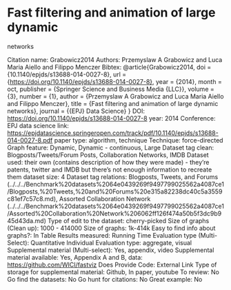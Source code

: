 # Fast filtering and animation of large dynamic
networks

Citation name: Grabowicz2014
Authors: Przemyslaw A Grabowicz and Luca Maria Aiello and Filippo Menczer
Bibtex: @article{Grabowicz2014,
doi = {10.1140/epjds/s13688-014-0027-8},
url = {https://doi.org/10.1140/epjds/s13688-014-0027-8},
year = {2014},
month = oct,
publisher = {Springer Science and Business Media {LLC}},
volume = {3},
number = {1},
author = {Przemyslaw A Grabowicz and Luca Maria Aiello and Filippo Menczer},
title = {Fast filtering and animation of large dynamic networks},
journal = {{EPJ} Data Science}
}
DOI: https://doi.org/10.1140/epjds/s13688-014-0027-8
year: 2014
Conference: EPJ data science
link: https://epjdatascience.springeropen.com/track/pdf/10.1140/epjds/s13688-014-0027-8.pdf
paper type: algorithm, technique
Technique: force-directed
Graph feature: Dynamic, Dynamic - continuous, Large
Dataset tag clean: Blogposts/Tweets/Forum Posts, Collaboration Networks, IMDB
Dataset used: their own (contains description of how they were made) - they’re patents, twitter and IMDB but there’s not enough information to recreate them
dataset size: 4
Dataset tag relations: Blogposts, Tweets, and Forums (../../../Benchmark%20datasets%2064e0439269f9497799025562a4087ce1/Blogposts,%20Tweets,%20and%20Forums%20e315a82238dc40c5a3559c81ef7c57c8.md), Assorted Collaboration Network (../../../Benchmark%20datasets%2064e0439269f9497799025562a4087ce1/Assorted%20Collaboration%20Network%206062ff126f474a50b5f3dc9b945d43da.md)
Type of edit to the dataset: cherry-picked
Size of graphs (Clean up): 1000 - 414000
Size of graphs: 1k-414k
Easy to find info about graphs?: In Table
Results measured: Running Time
Evaluation type (Multi-Select): Quantitative Individual
Evaluation type: aggregate, visual
Supplemental material (Multi-select): Yes, appendix, video
Supplemental material available: Yes, Appendix A and B, data: https://github.com/WICI/fastviz
Does Provide Code: External Link
Type of storage for supplemental material: Github, In paper, youtube
To review: No
Go find the datasets: No
Go hunt for citations: No
Great example: No